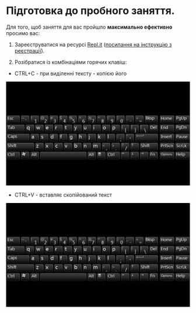 # Підготовка  до пробного заняття.
Для того, щоб заняття для вас пройшло **максимально ефективно** просимо вас:
1. Зареєструватися на ресурсі <a href = "https://repl.it/">Repl.it</a> (<a href = "https://github.com/mikh-maksi/frontend-probe">посилання на інструкцію з реєстрації</a>).

2. Розібратися із комбінаціями горячих клавіш:
* CTRL+C - при виділенні тексту - копією його
<img src = "img/ctrlc.gif">

* CTRL+V - вставляє скопійований текст
<img src = "img/ctrlv.gif">
 